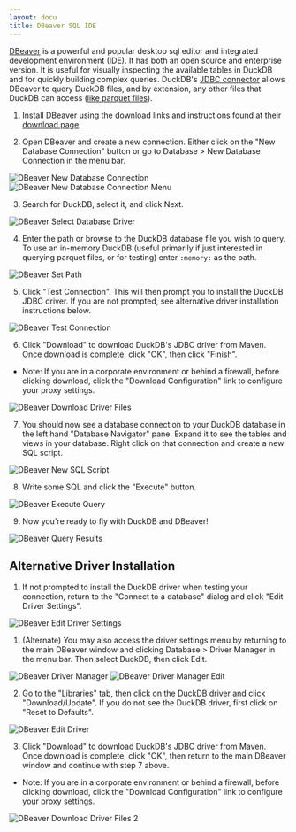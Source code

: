 ```yaml
---
layout: docu
title: DBeaver SQL IDE
---
```


[DBeaver](https://dbeaver.io/) is a powerful and popular desktop sql editor and integrated development environment (IDE). It has both an open source and enterprise version. It is useful for visually inspecting the available tables in DuckDB and for quickly building complex queries. DuckDB's [JDBC connector](https://search.maven.org/artifact/org.duckdb/duckdb_jdbc) allows DBeaver to query DuckDB files, and by extension, any other files that DuckDB can access ([like parquet files](../../guides/import/query_parquet)).  

1. Install DBeaver using the download links and instructions found at their [download page](https://dbeaver.io/download/).  

2. Open DBeaver and create a new connection. Either click on the "New Database Connection" button or go to Database > New Database Connection in the menu bar.  
<img src="/images/guides/DBeaver_new_database_connection.png" alt="DBeaver New Database Connection" title="DBeaver New Database Connection"/>
<img src="/images/guides/DBeaver_new_database_connection_menu.png" alt="DBeaver New Database Connection Menu" title="DBeaver New Database Connection Menu"/>

3. Search for DuckDB, select it, and click Next.  
<img src="/images/guides/DBeaver_select_database_driver.png" alt="DBeaver Select Database Driver" title="DBeaver Select Database Driver"/>

4. Enter the path or browse to the DuckDB database file you wish to query. To use an in-memory DuckDB (useful primarily if just interested in querying parquet files, or for testing) enter `:memory:` as the path.  
<img src="/images/guides/DBeaver_connection_settings_path.png" alt="DBeaver Set Path" title="DBeaver Set Path"/>

5. Click "Test Connection". This will then prompt you to install the DuckDB JDBC driver. If you are not prompted, see alternative driver installation instructions below.  
<img src="/images/guides/DBeaver_connection_settings_test_connection.png" alt="DBeaver Test Connection" title="DBeaver Test Connection"/>

6. Click "Download" to download DuckDB's JDBC driver from Maven. Once download is complete, click "OK", then click "Finish". 
* Note: If you are in a corporate environment or behind a firewall, before clicking download, click the "Download Configuration" link to configure your proxy settings.  
<img src="/images/guides/DBeaver_download_driver_files.png" alt="DBeaver Download Driver Files" title="DBeaver Download Driver Files"/>

7. You should now see a database connection to your DuckDB database in the left hand "Database Navigator" pane. Expand it to see the tables and views in your database. Right click on that connection and create a new SQL script.  
<img src="/images/guides/DBeaver_new_sql_script.png" alt="DBeaver New SQL Script" title="DBeaver New SQL Script"/>

8. Write some SQL and click the "Execute" button.  
<img src="/images/guides/DBeaver_execute_query.png" alt="DBeaver Execute Query" title="DBeaver Execute Query"/>

9. Now you're ready to fly with DuckDB and DBeaver!  
<img src="/images/guides/DBeaver_query_results.png" alt="DBeaver Query Results" title="DBeaver Query Results"/>


## Alternative Driver Installation

1. If not prompted to install the DuckDB driver when testing your connection, return to the "Connect to a database" dialog and click "Edit Driver Settings".  
<img src="/images/guides/DBeaver_edit_driver_settings.png" alt="DBeaver Edit Driver Settings" title="DBeaver Edit Driver Settings"/>

1. (Alternate) You may also access the driver settings menu by returning to the main DBeaver window and clicking Database > Driver Manager in the menu bar. Then select DuckDB, then click Edit.  
<img src="/images/guides/DBeaver_driver_manager.png" alt="DBeaver Driver Manager" title="DBeaver Driver Manager"/>
<img src="/images/guides/DBeaver_driver_manager_edit.png" alt="DBeaver Driver Manager Edit" title="DBeaver Driver Manager Edit"/>

2. Go to the "Libraries" tab, then click on the DuckDB driver and click "Download/Update". If you do not see the DuckDB driver, first click on "Reset to Defaults".  
<img src="/images/guides/DBeaver_edit_driver_duckdb.png" alt="DBeaver Edit Driver" title="DBeaver Edit Driver"/>

3. Click "Download" to download DuckDB's JDBC driver from Maven. Once download is complete, click "OK", then return to the main DBeaver window and continue with step 7 above. 
* Note: If you are in a corporate environment or behind a firewall, before clicking download, click the "Download Configuration" link to configure your proxy settings.  
<img src="/images/guides/DBeaver_download_driver_files_from_driver_settings.png" alt="DBeaver Download Driver Files 2" title="DBeaver Download Driver Files 2" />
